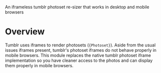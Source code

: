 An iframeless tumblr photoset re-sizer that works in desktop and mobile browsers

# Overview
Tumblr uses iframes to render photosets (`{Photoset}`).  Aside from the usual issues iframes present, tumblr's photoset iframes do not behave properly in mobile browsers.  This module replaces the native tumblr photoset iframe implementation so you have cleaner access to the photos and can display them properly in mobile browsers.

  